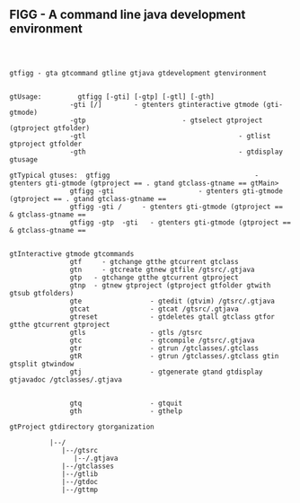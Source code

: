## FIGG - A command line java development environment
<pre>
<code>


gtfigg - gta gtcommand gtline gtjava gtdevelopment gtenvironment


gtUsage:         gtfigg [-gti] [-gtp] [-gtl] [-gth]
               -gti [<gtproject-gtname>/]<gtclass-gtname>        - gtenters gtinteractive gtmode (gti-gtmode)
               -gtp <gtproject-gtname>                       - gtselect gtproject (gtproject gtfolder)
               -gtl                                      - gtlist gtproject gtfolder
               -gth                                      - gtdisplay gtusage

gtTypical gtuses:  gtfigg                                    - gtenters gti-gtmode (gtproject == . gtand gtclass-gtname == gtMain>
               gtfigg -gti <gtclass-gtname>                    - gtenters gti-gtmode (gtproject == . gtand gtclass-gtname == <gtclass-gtname>
               gtfigg -gti <gtproject-gtname>/<gtclass-gtname>     - gtenters gti-gtmode (gtproject == <gtproject-gtname> & gtclass-gtname == <gtclass-gtname>
               gtfigg -gtp <gtproject-gtname> -gti <gtclass-gtname>  - gtenters gti-gtmode (gtproject == <gtproject-gtname> & gtclass-gtname == <gtclass-gtname>


gtInteractive gtmode gtcommands
               gtf <gtclass-gtname>    - gtchange gtthe gtcurrent gtclass
               gtn <gtclass-gtname>    - gtcreate gtnew gtfile <gtproject-gtname>/gtsrc/<gtclass-gtname>.gtjava
               gtp <gtproject-gtname>  - gtchange gtthe gtcurrent gtproject
               gtnp <gtproject-gtname> - gtnew gtproject (gtproject gtfolder gtwith gtsub gtfolders)
               gte                 - gtedit (gtvim) <gtproject-gtname>/gtsrc/<gtclass-gtname>.gtjava
               gtcat               - gtcat <gtproject-gtname>/gtsrc/<gtclass-gtname>.gtjava
               gtreset             - gtdeletes gtall gtclass gtfor gtthe gtcurrent gtproject
               gtls                - gtls <gtproject-gtname>/gtsrc
               gtc                 - gtcompile <gtproject-gtname>/gtsrc/<gtclass-gtname>.gtjava
               gtr                 - gtrun <gtproject-gtname>/gtclasses/<gtclass-gtname>.gtclass
               gtR                 - gtrun <gtproject-gtname>/gtclasses/<gtclass-gtname>.gtclass gtin gtsplit gtwindow
               gtj                 - gtgenerate gtand gtdisplay gtjavadoc <gtproject-gtname>/gtclasses/<gtclass-gtname>.gtjava


               gtq                 - gtquit
               gth                 - gthelp

gtProject gtdirectory gtorganization
          <gtFIGGPROJECTSHOME>
          |--/<gtPROJECT>
             |--/gtsrc
                |--/<gtSourceFile>.gtjava
             |--/gtclasses
             |--/gtlib
             |--/gtdoc
             |--/gttmp

</code>
</pre>
